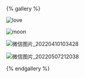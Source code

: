 



{% gallery %}

![love](https://mewtiger-1311904225.cos.ap-nanjing.myqcloud.com/post/love.jpg)

![moon](https://mewtiger-1311904225.cos.ap-nanjing.myqcloud.com/post/moon.jpg)

![微信图片_20220410103428](https://mewtiger-1311904225.cos.ap-nanjing.myqcloud.com/post/%E5%BE%AE%E4%BF%A1%E5%9B%BE%E7%89%87_20220410103428.jpg)

![微信图片_20220507212038](https://mewtiger-1311904225.cos.ap-nanjing.myqcloud.com/post/%E5%BE%AE%E4%BF%A1%E5%9B%BE%E7%89%87_20220507212038.jpg)


{% endgallery %}